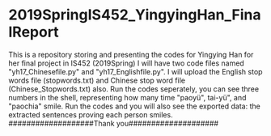 # 2019SpringIS452_YingyingHan_FinalReport
This is a repository storing and presenting the codes for Yingying Han for her final project in IS452 (2019Spring)
I will have two code files named "yh17_Chinesefile.py" and "yh17_Englishfile.py".
I will upload the English stop words file (stopwords.txt) and Chinese stop word file (Chinese_Stopwords.txt) also. 
Run the codes seperately, you can see three numbers in the shell, representing how many time "paoyü", tai-yü", and "paochia" smile.
Run the codes and you will also see the exported data: the extracted sentences proving each person smiles.
###################Thank you####################
